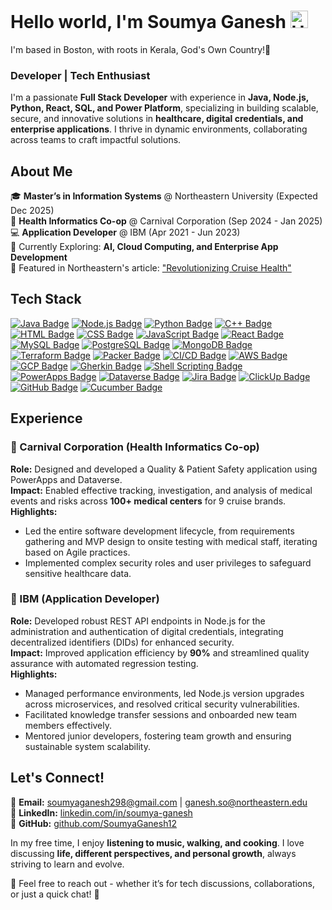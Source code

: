 # Hello world, I'm Soumya Ganesh <img src="https://user-images.githubusercontent.com/1303154/88677602-1635ba80-d120-11ea-84d8-d263ba5fc3c0.gif" width="28px" height="28px" alt="Hello">

I'm based in Boston, with roots in Kerala, God's Own Country!🌴 

### Developer | Tech Enthusiast 

I'm a passionate **Full Stack Developer** with experience in **Java, Node.js, Python, React, SQL, and Power Platform**, specializing in building scalable, secure, and innovative solutions in **healthcare, digital credentials, and enterprise applications**. I thrive in dynamic environments, collaborating across teams to craft impactful solutions.

## About Me

🎓 **Master’s in Information Systems** @ Northeastern University (Expected Dec 2025)  
🏢 **Health Informatics Co-op** @ Carnival Corporation (Sep 2024 - Jan 2025)  
💻 **Application Developer** @ IBM (Apr 2021 - Jun 2023)  
📍 Currently Exploring: **AI, Cloud Computing, and Enterprise App Development**  
📣 Featured in Northeastern's article: ["Revolutionizing Cruise Health"](https://miami.northeastern.edu/news/revolutionizing-cruise-health-co-op-student-develops-innovative-app-for-carnival-corporation/)

## Tech Stack

[![Java Badge](https://img.shields.io/badge/-Java-ED8B00?style=for-the-badge&logo=java&logoColor=white)](#)
[![Node.js Badge](https://img.shields.io/badge/-Node.js-339933?style=for-the-badge&logo=node.js&logoColor=white)](#)
[![Python Badge](https://img.shields.io/badge/-Python-3776AB?style=for-the-badge&logo=python&logoColor=white)](#)
[![C++ Badge](https://img.shields.io/badge/-C++-00599C?style=for-the-badge&logo=c%2B%2B&logoColor=white)](#)
[![HTML Badge](https://img.shields.io/badge/-HTML-E34F26?style=for-the-badge&logo=html5&logoColor=white)](#)
[![CSS Badge](https://img.shields.io/badge/-CSS-1572B6?style=for-the-badge&logo=css3&logoColor=white)](#)
[![JavaScript Badge](https://img.shields.io/badge/-JavaScript-F0DB4F?style=for-the-badge&logo=javascript&logoColor=black)](#)
[![React Badge](https://img.shields.io/badge/-React-61DAFB?style=for-the-badge&logo=react&logoColor=black)](#)
[![MySQL Badge](https://img.shields.io/badge/-MySQL-4479A1?style=for-the-badge&logo=mysql&logoColor=white)](#)
[![PostgreSQL Badge](https://img.shields.io/badge/-PostgreSQL-336791?style=for-the-badge&logo=postgresql&logoColor=white)](#)
[![MongoDB Badge](https://img.shields.io/badge/-MongoDB-47A248?style=for-the-badge&logo=mongodb&logoColor=white)](#)
[![Terraform Badge](https://img.shields.io/badge/-Terraform-7B42BC?style=for-the-badge&logo=terraform&logoColor=white)](#)
[![Packer Badge](https://img.shields.io/badge/-Packer-41B6E6?style=for-the-badge&logo=packer&logoColor=white)](#)
[![CI/CD Badge](https://img.shields.io/badge/-CI/CD-5B5B5B?style=for-the-badge&logo=github&logoColor=white)](#)
[![AWS Badge](https://img.shields.io/badge/-AWS-FF9900?style=for-the-badge&logo=amazonaws&logoColor=white)](#)
[![GCP Badge](https://img.shields.io/badge/-GCP-4285F4?style=for-the-badge&logo=googlecloud&logoColor=white)](#)
[![Gherkin Badge](https://img.shields.io/badge/-Gherkin-79B8FF?style=for-the-badge&logo=data&logoColor=white)](#)
[![Shell Scripting Badge](https://img.shields.io/badge/-Shell_Scripting-4EAA25?style=for-the-badge&logo=gnu-bash&logoColor=white)](#)
[![PowerApps Badge](https://img.shields.io/badge/-PowerApps-742774?style=for-the-badge&logoColor=white)](#)
[![Dataverse Badge](https://img.shields.io/badge/-Dataverse-1A73E8?style=for-the-badge&logo=microsoft&logoColor=white)](#)
[![Jira Badge](https://img.shields.io/badge/-Jira-0052CC?style=for-the-badge&logo=jira&logoColor=white)](#)
[![ClickUp Badge](https://img.shields.io/badge/-ClickUp-5B5B5B?style=for-the-badge&logo=clickup&logoColor=white)](#)
[![GitHub Badge](https://img.shields.io/badge/-GitHub-181717?style=for-the-badge&logo=github&logoColor=white)](#)
[![Cucumber Badge](https://img.shields.io/badge/-Cucumber-23D96C?style=for-the-badge&logo=cucumber&logoColor=white)](#)

## Experience

### 🌟 Carnival Corporation (Health Informatics Co-op)
**Role:** Designed and developed a Quality & Patient Safety application using PowerApps and Dataverse.  
**Impact:** Enabled effective tracking, investigation, and analysis of medical events and risks across **100+ medical centers** for 9 cruise brands.   
**Highlights:**  
- Led the entire software development lifecycle, from requirements gathering and MVP design to onsite testing with medical staff, iterating based on Agile practices.  
- Implemented complex security roles and user privileges to safeguard sensitive healthcare data.

### 🌟 IBM (Application Developer)
**Role:**  Developed robust REST API endpoints in Node.js for the administration and authentication of digital credentials, integrating decentralized identifiers (DIDs) for enhanced security.     
**Impact:**  Improved application efficiency by **90%** and streamlined quality assurance with automated regression testing.    
**Highlights:**  
- Managed performance environments, led Node.js version upgrades across microservices, and resolved critical security vulnerabilities.  
- Facilitated knowledge transfer sessions and onboarded new team members effectively.  
- Mentored junior developers, fostering team growth and ensuring sustainable system scalability.

## Let's Connect!

💌 **Email:** [soumyaganesh298@gmail.com](mailto:soumyaganesh298@gmail.com) | [ganesh.so@northeastern.edu](mailto:ganesh.so@northeastern.edu)   
💼 **LinkedIn:** [linkedin.com/in/soumya-ganesh](https://linkedin.com/in/soumya-ganesh)  
🐙 **GitHub:** [github.com/SoumyaGanesh12](https://github.com/SoumyaGanesh12)  

In my free time, I enjoy **listening to music, walking, and cooking**. I love discussing **life, different perspectives, and personal growth**, always striving to learn and evolve.  

🔗 Feel free to reach out - whether it’s for tech discussions, collaborations, or just a quick chat! 🚀

